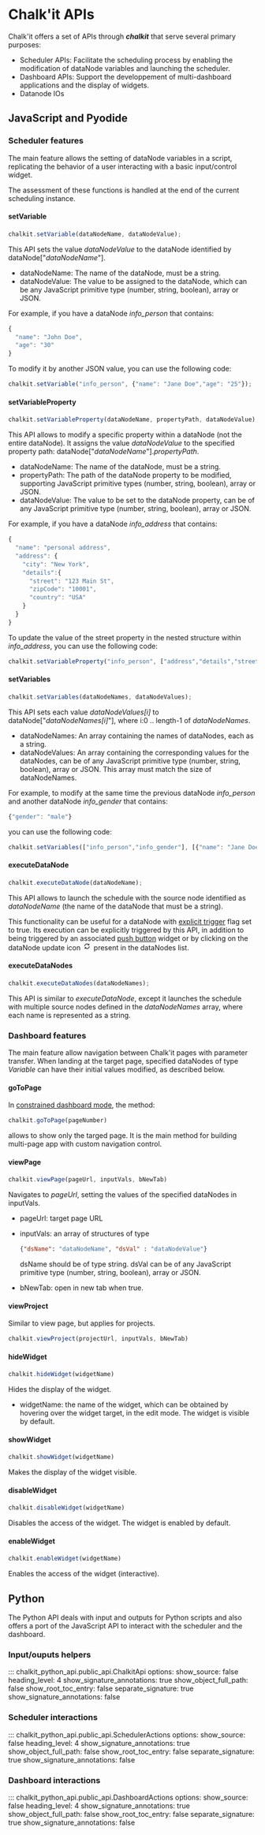 # Chalk'it APIs

Chalk'it offers a set of APIs through **_chalkit_** that serve several primary purposes:

- Scheduler APIs: Facilitate the scheduling process by enabling the modification of dataNode variables and launching the scheduler.
- Dashboard APIs: Support the developpement of multi-dashboard applications and the display of widgets.
- Datanode IOs

## JavaScript and Pyodide

### Scheduler features

The main feature allows the setting of dataNode variables in a script, replicating the behavior of a user interacting with a basic input/control widget.

The assessment of these functions is handled at the end of the current scheduling instance.

#### setVariable

```JavaScript
chalkit.setVariable(dataNodeName, dataNodeValue);
```

This API sets the value _dataNodeValue_ to the dataNode identified by dataNode["_dataNodeName_"].

- dataNodeName: The name of the dataNode, must be a string.
- dataNodeValue: The value to be assigned to the dataNode, which can be any JavaScript primitive type (number, string, boolean), array or JSON.

For example, if you have a dataNode _info_person_ that contains:

```JavaScript
{
  "name": "John Doe",
  "age": "30"
}
```

To modify it by another JSON value, you can use the following code:

```JavaScript
chalkit.setVariable("info_person", {"name": "Jane Doe","age": "25"});
```

#### setVariableProperty

```JavaScript
chalkit.setVariableProperty(dataNodeName, propertyPath, dataNodeValue);
```

This API allows to modify a specific property within a dataNode (not the entire dataNode). It assigns the value _dataNodeValue_ to the specified property path: dataNode["_dataNodeName_"]._propertyPath_.

- dataNodeName: The name of the dataNode, must be a string.
- propertyPath: The path of the dataNode property to be modified, supporting JavaScript primitive types (number, string, boolean), array or JSON.
- dataNodeValue: The value to be set to the dataNode property, can be of any JavaScript primitive type (number, string, boolean), array or JSON.

For example, if you have a dataNode _info_address_ that contains:

```JavaScript
{
  "name": "personal address",
  "address": {
    "city": "New York",
    "details":{
      "street": "123 Main St",
      "zipCode": "10001",
      "country": "USA"
    }
  }
}
```

To update the value of the street property in the nested structure within _info_address_, you can use the following code:

```JavaScript
chalkit.setVariableProperty("info_person", ["address","details","street"], "West 23rd Street");
```

#### setVariables

```JavaScript
chalkit.setVariables(dataNodeNames, dataNodeValues);
```

This API sets each value _dataNodeValues[i]_ to dataNode["_dataNodeNames[i]_"], where i:0 .. length-1 of _dataNodeNames_.

- dataNodeNames: An array containing the names of dataNodes, each as a string.
- dataNodeValues: An array containing the corresponding values for the dataNodes, can be of any JavaScript primitive type (number, string, boolean), array or JSON. This array must match the size of dataNodeNames.

For example, to modify at the same time the previous dataNode _info_person_ and another dataNode _info_gender_ that contains:

```JavaScript
{"gender": "male"}
```

you can use the following code:

```JavaScript
chalkit.setVariables(["info_person","info_gender"], [{"name": "Jane Doe","age": "25"},{"gender": "female"}]);
```

#### executeDataNode

```JavaScript
chalkit.executeDataNode(dataNodeName);
```

This API allows to launch the schedule with the source node identified as _dataNodeName_ (the name of the dataNode that must be a string).

This functionality can be useful for a dataNode with [explicit trigger](../ds/ds-execution-engine/#Explicit-Trigger) flag set to true. Its execution can be explicitly triggered by this API, in addition to being triggered by an associated [push button](../wdg/wdg-basic-inputs/#push-button) widget or by clicking on the dataNode update icon ![Update](ds/img/refresh-icon.png "Update") present in the dataNodes list.

#### executeDataNodes

```JavaScript
chalkit.executeDataNodes(dataNodeNames);
```

This API is similar to _executeDataNode_, except it launches the schedule with multiple source nodes defined in the _dataNodeNames_ array, where each name is represented as a string.

### Dashboard features

The main feature allow navigation between Chalk'it pages with parameter transfer. When landing at the target page, specified dataNodes of type _Variable_ can have their initial values modified, as described below.

#### goToPage

In [constrained dashboard mode](../export/export#scaling-methods-for-the-constrained-dashboard), the method:

```JavaScript
chalkit.goToPage(pageNumber)
```

allows to show only the targed page. It is the main method for building multi-page app with custom navigation control.

#### viewPage

```JavaScript
chalkit.viewPage(pageUrl, inputVals, bNewTab)
```

Navigates to _pageUrl_, setting the values of the specified dataNodes in inputVals.

- pageUrl: target page URL
- inputVals: an array of structures of type

  ```JSON
  {"dsName": "dataNodeName", "dsVal" : "dataNodeValue"}
  ```

  dsName should be of type string. dsVal can be of any JavaScript primitive type (number, string, boolean), array or JSON.

- bNewTab: open in new tab when true.

#### viewProject

Similar to view page, but applies for projects.

```JavaScript
chalkit.viewProject(projectUrl, inputVals, bNewTab)
```

#### hideWidget

```JavaScript
chalkit.hideWidget(widgetName)
```

Hides the display of the widget.

- widgetName: the name of the widget, which can be obtained by hovering over the widget target, in the edit mode. The widget is visible by default.

#### showWidget

```JavaScript
chalkit.showWidget(widgetName)
```

Makes the display of the widget visible.

#### disableWidget

```JavaScript
chalkit.disableWidget(widgetName)
```

Disables the access of the widget. The widget is enabled by default.

#### enableWidget

```JavaScript
chalkit.enableWidget(widgetName)
```

Enables the access of the widget (interactive).

## Python

The Python API deals with input and outputs for Python scripts and also offers a port of the JavaScript API to interact with the scheduler and the dashboard.

### Input/ouputs helpers
::: chalkit_python_api.public_api.ChalkitApi
    options:
      show_source: false
      heading_level: 4
      show_signature_annotations: true
      show_object_full_path: false
      show_root_toc_entry: false
      separate_signature: true
      show_signature_annotations: false

### Scheduler interactions
::: chalkit_python_api.public_api.SchedulerActions
    options:
      show_source: false
      heading_level: 4
      show_signature_annotations: true
      show_object_full_path: false
      show_root_toc_entry: false
      separate_signature: true
      show_signature_annotations: false


### Dashboard interactions
::: chalkit_python_api.public_api.DashboardActions
    options:
      show_source: false
      heading_level: 4
      show_signature_annotations: true
      show_object_full_path: false
      show_root_toc_entry: false
      separate_signature: true
      show_signature_annotations: false

